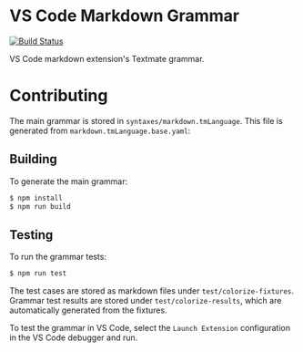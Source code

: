 # VS Code Markdown Grammar

[![Build Status](https://dev.azure.com/monacotools/Monaco/_apis/build/status/Extensions/microsoft.vscode-markdown-tm-grammar?branchName=main)](https://dev.azure.com/monacotools/Monaco/_build/latest?definitionId=203&branchName=main)

VS Code markdown extension's Textmate grammar.

# Contributing
The main grammar is stored in `syntaxes/markdown.tmLanguage`. This file is generated from `markdown.tmLanguage.base.yaml`:

## Building
To generate the main grammar:

```bash
$ npm install
$ npm run build 
```

## Testing
To run the grammar tests:

```bash
$ npm run test
```

The test cases are stored as markdown files under `test/colorize-fixtures`. Grammar test results are stored under `test/colorize-results`, which are automatically generated from the fixtures.

To test the grammar in VS Code, select the `Launch Extension` configuration in the VS Code debugger and run.

